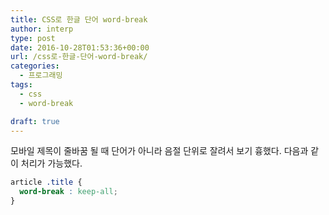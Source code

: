 ```yaml
---
title: CSS로 한글 단어 word-break
author: interp
type: post
date: 2016-10-28T01:53:36+00:00
url: /css로-한글-단어-word-break/
categories:
  - 프로그래밍
tags:
  - css
  - word-break

draft: true
---
```

모바일 제목이 줄바꿈 될 때 단어가 아니라 음절 단위로 잘려서 보기 흉했다. 다음과 같이 처리가 가능했다.

```css
article .title {
  word-break : keep-all;
}
```

&nbsp;

